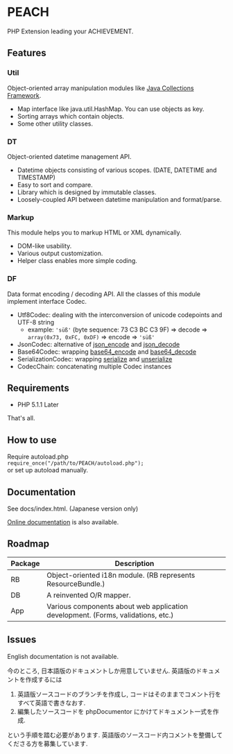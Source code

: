 PEACH
=====

PHP Extension leading your ACHIEVEMENT.


Features
--------

### Util
Object-oriented array manipulation modules like 
[Java Collections Framework](http://docs.oracle.com/javase/8/docs/technotes/guides/collections/).

- Map interface like java.util.HashMap. You can use objects as key.
- Sorting arrays which contain objects.
- Some other utility classes.

### DT
Object-oriented datetime management API.

- Datetime objects consisting of various scopes. (DATE, DATETIME and TIMESTAMP)
- Easy to sort and compare.
- Library which is designed by immutable classes.
- Loosely-coupled API between datetime manipulation and format/parse.

### Markup
This module helps you to markup HTML or XML dynamically.

- DOM-like usability.
- Various output customization.
- Helper class enables more simple coding.

### DF
Data format encoding / decoding API.
All the classes of this module implement interface Codec.

- Utf8Codec: dealing with the interconversion of unicode codepoints and UTF-8 string
    - example: `'süß'` (byte sequence: 73 C3 BC C3 9F) => decode => `array(0x73, 0xFC, 0xDF)` => encode => `'süß'`
- JsonCodec: alternative of [json_encode](http://php.net/manual/function.json-encode.php) and [json_decode](http://php.net/manual/function.json-decode.php)
- Base64Codec: wrapping [base64_encode](http://php.net/manual/function.base64-encode.php) and [base64_decode](http://php.net/manual/function.base64-decode.php)
- SerializationCodec: wrapping [serialize](http://php.net/manual/function.serialize.php) and [unserialize](http://php.net/manual/function.unserialize.php)
- CodecChain: concatenating multiple Codec instances

Requirements
------------

- PHP 5.1.1 Later

That's all.


How to use
------------
Require autoload.php  
`require_once("/path/to/PEACH/autoload.php");`  
or set up autoload manually.

Documentation
-------------

See docs/index.html. (Japanese version only)

[Online documentation](http://trashtoy.github.io/peach/) is also available.

Roadmap
-------

Package | Description
--------|------------
RB      | Object-oriented i18n module. (RB represents ResourceBundle.)
DB      | A reinvented O/R mapper.
App     | Various components about web application development. (Forms, validations, etc.)

Issues
------

English documentation is not available.

今のところ, 日本語版のドキュメントしか用意していません. 英語版のドキュメントを作成するには

1. 英語版ソースコードのブランチを作成し, コードはそのままでコメント行をすべて英語で書きなおす.
2. 編集したソースコードを phpDocumentor にかけてドキュメント一式を作成.

という手順を踏む必要があります. 英語版のソースコード内コメントを整備してくださる方を募集しています.
